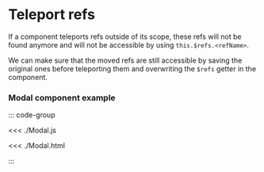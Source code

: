 # Teleport refs

If a component teleports refs outside of its scope, these refs will not be found anymore and will not be accessible by using `this.$refs.<refName>`.

We can make sure that the moved refs are still accessible by saving the original ones before teleporting them and overwriting the `$refs` getter in the component.

### Modal component example

<script setup>
  const tabs = [
    {
      label: 'Modal.js',
    },
    {
      label: 'Modal.html',
    },
  ];
</script>

::: code-group

<<< ./Modal.js

<<< ./Modal.html

:::
